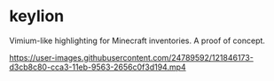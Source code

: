 # keylion
Vimium-like highlighting for Minecraft inventories. A proof of concept.

https://user-images.githubusercontent.com/24789592/121846173-d3cb8c80-cca3-11eb-9563-2656c0f3d194.mp4
